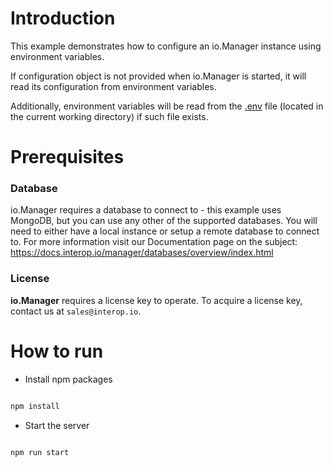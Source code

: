 # Introduction

This example demonstrates how to configure an io.Manager instance using environment variables.

If configuration object is not provided when io.Manager is started, it will read its configuration from environment variables.

Additionally, environment variables will be read from the [.env](./.env) file (located in the current working directory) if such file exists.

# Prerequisites

### Database

io.Manager requires a database to connect to - this example uses MongoDB, but you can use any other of the supported databases. You will need to either have a local instance or setup a remote database to connect to. For more information visit our Documentation page on the subject: https://docs.interop.io/manager/databases/overview/index.html

### License

**io.Manager** requires a license key to operate. To acquire a license key, contact us at `sales@interop.io`.

# How to run

- Install npm packages

```sh

npm install

```

- Start the server

```sh

npm run start

```
